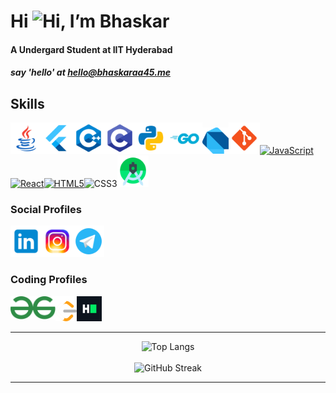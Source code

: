 # Hi <img src="https://user-images.githubusercontent.com/18350557/176309783-0785949b-9127-417c-8b55-ab5a4333674e.gif" alt="Hi" height="48">, I’m Bhaskar

#### A Undergard Student at IIT Hyderabad
##### say 'hello' at [hello@bhaskaraa45.me](mailto:hello@bhaskaraa45.me)

## Skills

<p align="left">
<img src="https://raw.githubusercontent.com/bhaskaraa45/bhaskaraa45/main/icons/colored/icons8-java.svg" height="50" alt="java" description = "java" ><img src="https://raw.githubusercontent.com/bhaskaraa45/bhaskaraa45/main/icons/icons8-flutter.svg" height="50" alt="java" description = "flutter" ><img src="https://raw.githubusercontent.com/bhaskaraa45/bhaskaraa45/main/icons/colored/icons8-c++.svg" height="50" alt="c++" ><img src="https://raw.githubusercontent.com/bhaskaraa45/bhaskaraa45/main/icons/colored/icons8-c-programming.svg" height="50" alt="c" ><img src="https://raw.githubusercontent.com/bhaskaraa45/bhaskaraa45/main/icons/colored/icons8-python.svg" height="50" alt="python" ><img src="./icons/colored/golang.svg" height="50" alt="go" ><img  src=https://raw.githubusercontent.com/bhaskaraa45/bhaskaraa45/1a6c533f22330a08909d237713b77549820e1fdc/icons/colored/dart-programming-language-icon.svg height='42' alt="dart" ><img src="https://raw.githubusercontent.com/bhaskaraa45/bhaskaraa45/main/icons/icons8-git.svg" height="50" alt="git" ><a href="https://developer.mozilla.org/en-US/docs/Web/JavaScript" target="_blank" rel="noreferrer"><img src="https://raw.githubusercontent.com/danielcranney/readme-generator/main/public/icons/skills/javascript-colored.svg" width="50" height="42" alt="JavaScript" /></a><a href="https://reactjs.org/" target="_blank" rel="noreferrer"><img src="https://raw.githubusercontent.com/danielcranney/readme-generator/main/public/icons/skills/react-colored.svg" width="50" height="42" alt="React" /><a href="https://developer.mozilla.org/en-US/docs/Glossary/HTML5" target="_blank" rel="noreferrer"><img src="https://raw.githubusercontent.com/danielcranney/readme-generator/main/public/icons/skills/html5-colored.svg" width="50" height="42" alt="HTML5" /></a><img src="https://raw.githubusercontent.com/danielcranney/readme-generator/main/public/icons/skills/css3-colored.svg" width="50" height="42" alt="CSS3" /><img src="https://raw.githubusercontent.com/bhaskaraa45/bhaskaraa45/main/icons/icons8-android-studio.svg" height="50" alt="android-studio" />
</p>

### Social Profiles
<p align="left"><a href="https://www.linkedin.com/in/bhaskaraa45/" target="blank"><img  src="https://raw.githubusercontent.com/bhaskaraa45/bhaskaraa45/main/icons/colored/icons8-linkedin.svg" height="50" alt="LinkedIn" ></a><a href="https://www.instagram.com/bhaskar_aa45/" target="blank"><img src="https://raw.githubusercontent.com/bhaskaraa45/bhaskaraa45/main/icons/colored/icons8-instagram.svg" height="50" alt="instagram" ></a><!-- <a href="https://www.facebook.com/bhaskar45aa/" target="blank"><img src="https://raw.githubusercontent.com/bhaskaraa45/bhaskaraa45/main/icons/colored/icons8-facebook.svg" height="50" alt="facebook"></a> --><a href="https://www.t.me/bhaskar_aa45/" target="blank"><img src="https://raw.githubusercontent.com/bhaskaraa45/bhaskaraa45/main/icons/colored/icons8-telegram-app.svg" height="50" alt ="telegram"></a> </p>


### Coding Profiles
<p> <a href="https://auth.geeksforgeeks.org/user/bhaskar_aa45/?utm_source=geeksforgeeks&utm_medium=my_profile&utm_campaign=auth_user" target="blank"><img align="left" src="https://raw.githubusercontent.com/bhaskaraa45/bhaskaraa45/main/icons/colored/GeeksforGeeks.svg" height="37" alt="gfg"></a><a href="https://leetcode.com/bhaskar_aa45/" target="blank"><img align="left" src="https://raw.githubusercontent.com/bhaskaraa45/bhaskaraa45/main/icons/colored/LeetCode_logo_white_no_text.svg" height="40" alt="leetcode"></a> <!-- <a href="https://www.codechef.com/users/bhaskar_aa45" target="blank"><img align="left" src="https://raw.githubusercontent.com/bhaskaraa45/bhaskaraa45/main/icons/colored/icons8-codechef.svg" height="40" alt="codechef" ></a>   --><!-- <a href="https://codeforces.com/profile/bhaskar_aa45" target="blank"><img align="left" src="https://raw.githubusercontent.com/bhaskaraa45/bhaskaraa45/main/icons/colored/icons8-codeforces.-programming-competitions-and-contests%2C-programming-community.-96(-xxxhdpi).png" height="40" alt="codeforces" ></a>    --><a href="https://www.hackerrank.com/bhaskar_aa45" target="blank"><img src="https://raw.githubusercontent.com/bhaskaraa45/bhaskaraa45/main/icons/colored/HackerRank_Icon-1000px.png" height="40" alt="hackerrank" ></a>
</p>

---

<div align="center">
  <img src="https://github-readme-stats.vercel.app/api/top-langs/?username=bhaskaraa45&layout=compact&theme=dark" alt="Top Langs" />
</div>
<!--![Top Langs](https://github-readme-stats.vercel.app/api/top-langs/?username=bhaskaraa45&theme=dark)-->
<br>

<div align="center">
  <img src="https://github-readme-streak-stats.herokuapp.com?user=bhaskaraa45&theme=dark" alt="GitHub Streak" />
</div>

---

<!---
bhaskaraa45/bhaskaraa45 is a ✨ special ✨ repository because its `README.md` (this file) appears on your GitHub profile.
You can click the Preview link to take a look at your changes.
--->
